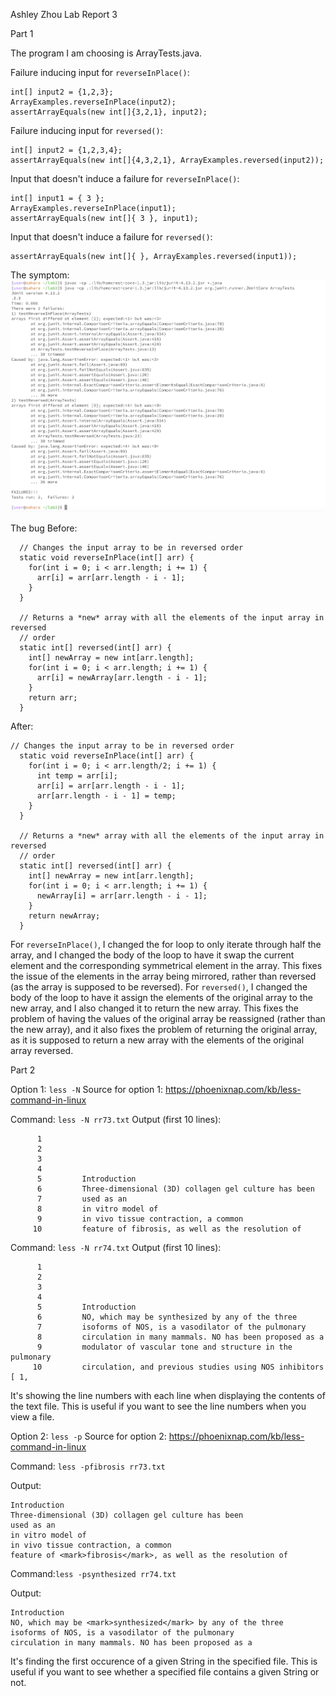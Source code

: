 Ashley Zhou
Lab Report 3

Part 1

The program I am choosing is ArrayTests.java. 

Failure inducing input for `reverseInPlace()`:
```
int[] input2 = {1,2,3};
ArrayExamples.reverseInPlace(input2);
assertArrayEquals(new int[]{3,2,1}, input2);
```
Failure inducing input for `reversed()`:
```
int[] input2 = {1,2,3,4};
assertArrayEquals(new int[]{4,3,2,1}, ArrayExamples.reversed(input2));
```
Input that doesn't induce a failure for `reverseInPlace()`:
```
int[] input1 = { 3 };
ArrayExamples.reverseInPlace(input1);
assertArrayEquals(new int[]{ 3 }, input1);
```
Input that doesn't induce a failure for `reversed()`:
```
assertArrayEquals(new int[]{ }, ArrayExamples.reversed(input1));
```
The symptom: ![Image](3-1.png)

The bug
Before: 
```
  // Changes the input array to be in reversed order
  static void reverseInPlace(int[] arr) {
    for(int i = 0; i < arr.length; i += 1) {
      arr[i] = arr[arr.length - i - 1];
    }
  }

  // Returns a *new* array with all the elements of the input array in reversed
  // order
  static int[] reversed(int[] arr) {
    int[] newArray = new int[arr.length];
    for(int i = 0; i < arr.length; i += 1) {
      arr[i] = newArray[arr.length - i - 1];
    }
    return arr;
  }
```
After:
```
// Changes the input array to be in reversed order
  static void reverseInPlace(int[] arr) {
    for(int i = 0; i < arr.length/2; i += 1) {
      int temp = arr[i];
      arr[i] = arr[arr.length - i - 1];
      arr[arr.length - i - 1] = temp;
    }
  }

  // Returns a *new* array with all the elements of the input array in reversed
  // order
  static int[] reversed(int[] arr) {
    int[] newArray = new int[arr.length];
    for(int i = 0; i < arr.length; i += 1) {
      newArray[i] = arr[arr.length - i - 1];
    }
    return newArray;
  }
```
For `reverseInPlace()`, I changed the for loop to only iterate through half the array, and 
I changed the body of the loop to have it swap the current element and the corresponding
symmetrical element in the array. This fixes the issue of the elements in the array being 
mirrored, rather than reversed (as the array is supposed to be reversed). 
For `reversed()`, I changed the body of the loop to have it assign the elements of the 
original array to the new array, and I also changed it to return the new array. This fixes
the problem of having the values of the original array be reassigned (rather than the new
array), and it also fixes the problem of returning the original array, as it is supposed
to return a new array with the elements of the original array reversed.

Part 2

Option 1: `less -N`
Source for option 1: https://phoenixnap.com/kb/less-command-in-linux

Command: `less -N rr73.txt`
Output (first 10 lines):
```
      1 
      2   
      3     
      4       
      5         Introduction
      6         Three-dimensional (3D) collagen gel culture has been
      7         used as an 
      8         in vitro model of 
      9         in vivo tissue contraction, a common
     10         feature of fibrosis, as well as the resolution of
```
Command: `less -N rr74.txt`
Output (first 10 lines):
```
      1 
      2   
      3     
      4       
      5         Introduction
      6         NO, which may be synthesized by any of the three
      7         isoforms of NOS, is a vasodilator of the pulmonary
      8         circulation in many mammals. NO has been proposed as a
      9         modulator of vascular tone and structure in the pulmonary
     10         circulation, and previous studies using NOS inhibitors [ 1,
```
It's showing the line numbers with each line when displaying the contents of
the text file. This is useful if you want to see the line numbers when you 
view a file.

Option 2: `less -p`
Source for option 2: https://phoenixnap.com/kb/less-command-in-linux

Command: `less -pfibrosis rr73.txt`

Output:
```
Introduction
Three-dimensional (3D) collagen gel culture has been
used as an
in vitro model of
in vivo tissue contraction, a common
feature of <mark>fibrosis</mark>, as well as the resolution of
```
Command:`less -psynthesized rr74.txt`

Output: 
```
Introduction
NO, which may be <mark>synthesized</mark> by any of the three
isoforms of NOS, is a vasodilator of the pulmonary
circulation in many mammals. NO has been proposed as a
```
It's finding the first occurence of a given String in the specified file. This is 
useful if you want to see whether a specified file contains a given String or not.
